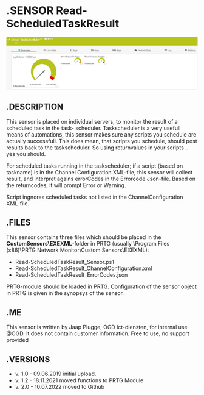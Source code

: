 # **.SENSOR** Read-ScheduledTaskResult

![Screenshot header](https://github.com/jaapplugge/PRTG/blob/main/Sensors/Read-ScheduledTaskResult/Screenshot_01.PNG)

## **.DESCRIPTION**

This sensor is placed on individual servers, to monitor the result of a scheduled task in the task-
scheduler. Taskscheduler is a very usefull means of automations, this sensor makes sure any scripts
you schedule are actually successfull. This does mean, that scripts you schedule, should post results
back to the taskscheduler. So using returnvalues in your scripts .. yes you should.

For scheduled tasks running in the taskscheduler; if a script (based on taskname) is in the Channel
Configuration XML-file, this sensor will collect result, and interpret agains errorCodes in the
Errorcode Json-file. Based on the returncodes, it will prompt Error or Warning.

Script ingnores scheduled tasks not listed in the ChannelConfiguration XML-file.

## **.FILES**

This sensor contains three files which should be placed in the **CustomSensors\EXEXML**-folder
in PRTG (usually \Program Files (x86)\PRTG Network Monitor\Custom Sensors\EXEXML):

* Read-ScheduledTaskResult_Sensor.ps1
* Read-ScheduledTaskResult_ChannelConfiguration.xml
* Read-ScheduledTaskResult_ErrorCodes.json

PRTG-module should be loaded in PRTG.
Configuration of the sensor object in PRTG is given in the synopsys of the sensor.

## **.ME**

This sensor is written by Jaap Plugge, OGD ict-diensten, for internal use @OGD.
It does not contain customer information. Free to use, no support provided

## **.VERSIONS**

* v. 1.0 - 09.06.2019 initial upload.
* v. 1.2 - 18.11.2021 moved functions to PRTG Module
* v. 2.0 - 10.07.2022 moved to Github

